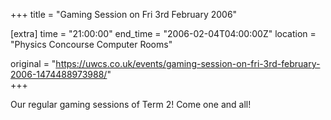 +++
title = "Gaming Session on Fri 3rd February 2006"

[extra]
time = "21:00:00"
end_time = "2006-02-04T04:00:00Z"
location = "Physics Concourse Computer Rooms"

original = "https://uwcs.co.uk/events/gaming-session-on-fri-3rd-february-2006-1474488973988/"    
+++

Our regular gaming sessions of Term 2\! Come one and all\!

